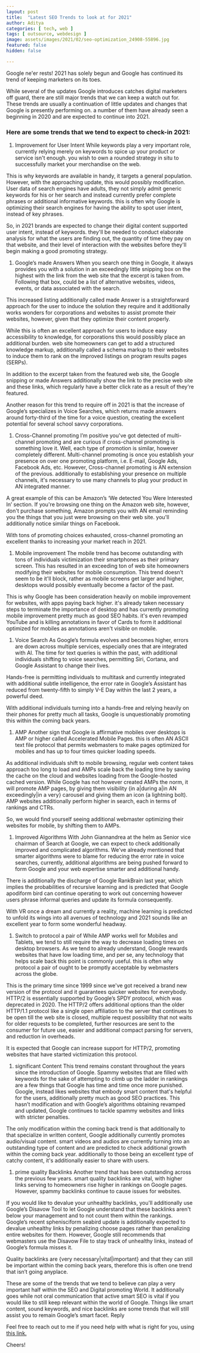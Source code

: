 ```yaml
---
layout: post
title:  "Latest SEO Trends to look at for 2021"
author: Aditya
categories: [ tech, web ]
tags: [ outsource, webdesign ]
image: assets/images/2021/02/seo-optimization_24908-55896.jpg
featured: false
hidden: false

---
```


Google ne'er rests! 2021 has solely begun and Google has continued its trend of keeping marketers on its toes.

While several of the updates Google introduces catches digital marketers off guard, there are still major trends that we can keep a watch out for. These trends are usually a continuation of little updates and changes that Google is presently performing on. a number of them have already seen a beginning in 2020 and are expected to continue into 2021.

### Here are some trends that we tend to expect to check-in 2021:

1. Improvement for User Intent
While keywords play a very important role, currently relying merely on keywords to spice up your product or service isn't enough. you wish to own a rounded strategy in situ to successfully market your merchandise on the web.

This is why keywords are available in handy, it targets a general population. However, with the approaching update, this would possibly modification. User data of search engines have adults, they not simply admit generic keywords for his or her search and instead currently prefer complete phrases or additional informative keywords. this is often why Google is optimizing their search engines for having the ability to spot user intent, instead of key phrases.

So, in 2021 brands are expected to change their digital content supported user intent, instead of keywords. they'll be needed to conduct elaborate analysis for what the users are finding out, the quantity of time they pay on that website, and their level of interaction with the websites before they'll begin making a good promoting strategy.

1. Google’s made Answers
When you search one thing in Google, it always provides you with a solution in an exceedingly little snipping box on the highest with the link from the web site that the excerpt is taken from. Following that box, could be a list of alternative websites, videos, events, or data associated with the search.

This increased listing additionally called made Answer is a straightforward approach for the user to induce the solution they require and it additionally works wonders for corporations and websites to assist promote their websites, however, given that they optimize their content properly.

While this is often an excellent approach for users to induce easy accessibility to knowledge, for corporations this would possibly place an additional burden. web site homeowners can get to add a structured knowledge markup, additionally called a schema markup to their websites to induce them to rank on the improved listings on program results pages (SERPs).

In addition to the excerpt taken from the featured web site, the Google snipping or made Answers additionally show the link to the precise web site and these links, which regularly have a better click rate as a result of they're featured.

Another reason for this trend to require off in 2021 is that the increase of Google’s specializes in Voice Searches, which returns made answers around forty-third of the time for a voice question, creating the excellent potential for several school savvy corporations.

1. Cross-Channel promoting
I’m positive you've got detected of multi-channel promoting and are curious if cross-channel promoting is something love it. Well, each type of promotion is similar, however completely different. Multi-channel promoting is once you establish your presence on over one promoting platform, i.e. E-mail, Google Ads, Facebook Ads, etc. However, Cross-channel promoting is AN extension of the previous. additionally to establishing your presence on multiple channels, it's necessary to use many channels to plug your product in AN integrated manner.

A great example of this can be Amazon’s ‘We detected You Were Interested In’ section. If you're browsing one thing on the Amazon web site, however, don't purchase something, Amazon prompts you with AN email reminding you the things that you just were browsing on their web site. you'll additionally notice similar things on Facebook.

With tons of promoting choices exhausted, cross-channel promoting an excellent thanks to increasing your market reach in 2021.

1. Mobile improvement
The mobile trend has become outstanding with tons of individuals victimization their smartphones as their primary screen. This has resulted in an exceeding ton of web site homeowners modifying their websites for mobile consumption. This trend doesn’t seem to be it'll block, rather as mobile screens get larger and higher, desktops would possibly eventually become a factor of the past.

This is why Google has been consideration heavily on mobile improvement for websites, with apps paying back higher. it's already taken necessary steps to terminate the importance of desktop and has currently promoting mobile improvement pretty much as good SEO habits. it's even revamped YouTube and is killing annotations in favor of Cards to form it additional optimized for mobiles as annotations aren't visible on mobile.

1. Voice Search
As Google’s formula evolves and becomes higher, errors are down across multiple services, especially ones that are integrated with AI. The time for text queries is within the past, with additional individuals shifting to voice searches, permitting Siri, Cortana, and Google Assistant to change their lives.

Hands-free is permitting individuals to multitask and currently integrated with additional subtle intelligence, the error rate in Google’s Assistant has reduced from twenty-fifth to simply V-E Day within the last 2 years, a powerful deed.

With additional individuals turning into a hands-free and relying heavily on their phones for pretty much all tasks, Google is unquestionably promoting this within the coming back years.

1. AMP
Another sign that Google is affirmative mobiles over desktops is AMP or higher called Accelerated Mobile Pages. this is often AN ASCII text file protocol that permits webmasters to make pages optimized for mobiles and has up to four times quicker loading speeds.

As additional individuals shift to mobile browsing, regular web content takes approach too long to load and AMPs scale back the loading time by saving the cache on the cloud and websites loading from the Google-hosted cached version. While Google has not however created AMPs the norm, it will promote AMP pages, by giving them visibility {in a|during a|in AN exceedingly|in a very} carousel and giving them an icon (a lightning bolt). AMP websites additionally perform higher in search, each in terms of rankings and CTRs.

So, we would find yourself seeing additional webmaster optimizing their websites for mobile, by shifting them to AMPs.

1. Improved Algorithms
With John Giannandrea at the helm as Senior vice chairman of Search at Google, we can expect to check additionally improved and complicated algorithms. We’ve already mentioned that smarter algorithms were to blame for reducing the error rate in voice searches, currently, additional algorithms are being pushed forward to form Google and your web expertise smarter and additional handy.

There is additionally the discharge of Google RankBrain last year, which implies the probabilities of recursive learning and is predicted that Google apodiform bird can continue operating to work out concerning however users phrase informal queries and update its formula consequently.

With VR once a dream and currently a reality, machine learning is predicted to unfold its wings into all avenues of technology and 2021 sounds like an excellent year to form some wonderful headway.

1. Switch to protocol a pair of
While AMP works well for Mobiles and Tablets, we tend to still require the way to decrease loading times on desktop browsers. As we tend to already understand, Google rewards websites that have low loading time, and per se, any technology that helps scale back this point is commonly useful. this is often why protocol a pair of ought to be promptly acceptable by webmasters across the globe.

This is the primary time since 1999 since we've got received a brand new version of the protocol and it guarantees quicker websites for everybody. HTTP/2 is essentially supported by Google’s SPDY protocol, which was deprecated in 2020. The HTTP/2 offers additional options than the older HTTP/1.1 protocol like a single open affiliation to the server that continues to be open till the web site is closed, multiple request possibility that not waits for older requests to be completed, further resources are sent to the consumer for future use, easier and additional compact parsing for servers, and reduction in overheads.

It is expected that Google can increase support for HTTP/2, promoting websites that have started victimization this protocol.

1. significant Content
This trend remains constant throughout the years since the introduction of Google. Spammy websites that are filled with keywords for the sake of attempting to climb up the ladder in rankings are a few things that Google has time and time once more punished. Google, instead likes websites that embody smart content that's helpful for the users, additionally pretty much as good SEO practices. This hasn’t modification and with Google’s algorithms obtaining revamped and updated, Google continues to tackle spammy websites and links with stricter penalties.

The only modification within the coming back trend is that additionally to that specialize in written content, Google additionally currently promotes audio/visual content. smart videos and audios are currently turning into an outstanding type of content and are predicted to check additional growth within the coming back year. additionally to those being an excellent type of catchy content, it's additionally easier to share with users.

1. prime quality Backlinks
Another trend that has been outstanding across the previous few years. smart quality backlinks are vital, with higher links serving to homeowners rise higher in rankings on Google pages. However, spammy backlinks continue to cause issues for websites.

If you would like to devalue your unhealthy backlinks, you'll additionally use Google’s Disavow Tool to let Google understand that these backlinks aren't below your management and to not count them within the rankings. Google’s recent sphenisciform seabird update is additionally expected to devalue unhealthy links by penalizing choose pages rather than penalizing entire websites for them. However, Google still recommends that webmasters use the Disavow File to stay track of unhealthy links, instead of Google’s formula misses it.

Quality backlinks are {very necessary|vital|important} and that they can still be important within the coming back years, therefore this is often one trend that isn’t going anyplace.

These are some of the trends that we tend to believe can play a very important half within the SEO and Digital promoting World. It additionally goes while not oral communication that active smart SEO is vital if you would like to still keep relevant within the world of Google. Things like smart content, sound keywords, and nice backlinks are some trends that will still assist you to remain Google’s smart facet.
Reply

Feel free to reach out to me if you need help with what is right for you, using <a href="https://www.calendly.com/ahyconsulting/book" target="\_blank">this link.</a>

Cheers!
